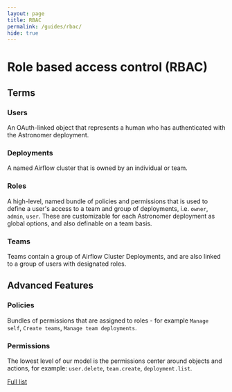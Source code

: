 ```yaml
---
layout: page
title: RBAC
permalink: /guides/rbac/
hide: true
---
```


# Role based access control (RBAC)

## Terms

### Users

An OAuth-linked object that represents a human who has authenticated with the
Astronomer deployment.

### Deployments

A named Airflow cluster that is owned by an individual or team.

### Roles

A high-level, named bundle of policies and permissions that is used
to define a user's access to a team and group of deployments, i.e.
`owner`, `admin`, `user`. These are customizable for each Astronomer deployment
as global options, and also definable on a team basis.

### Teams

Teams contain a group of Airflow Cluster Deployments, and are also linked
to a group of users with designated roles.

## Advanced Features

### Policies

Bundles of permissions that are assigned to roles - for example `Manage self`, `Create teams`,
`Manage team deployments`.

### Permissions

The lowest level of our model is the permissions center around objects and
actions, for example: `user.delete`, `team.create`, `deployment.list`.

[Full list](https://github.com/astronomerio/houston-api/src/database/migrations/20180619163410_rbac_seed.js)
